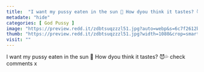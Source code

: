 ```yaml
---
title:  "I want my pussy eaten in the sun 🥺 How dyou think it tastes? 😈💦 check comments x"
metadate: "hide"
categories: [ God Pussy ]
image: "https://preview.redd.it/zdbtsuqzzzl51.jpg?auto=webp&s=6c7f2612b447d4615f09aded7447c281f9f85968"
thumb: "https://preview.redd.it/zdbtsuqzzzl51.jpg?width=1080&crop=smart&auto=webp&s=d6b6c862198e49cc6d591ce058d84fccbf871faf"
visit: ""
---
```

I want my pussy eaten in the sun 🥺 How dyou think it tastes? 😈💦 check comments x
